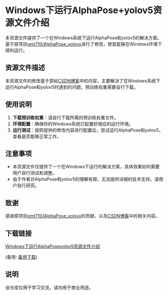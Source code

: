 # Windows下运行AlphaPose+yolov5资源文件介绍

本资源文件提供了一个在Windows系统下运行AlphaPose和yolov5的解决方案。基于原项目[gmt710/AlphaPose_yolovx](https://github.com/gmt710/AlphaPose_yolovx)进行了修改，使其能够在Windows环境下顺利运行。

## 资源文件描述

本资源文件的修改基于原帖[CSDN博客](https://blog.csdn.net/qq_35975447/article/details/114940943#comments_29909077)中的内容，主要解决了在Windows系统下运行AlphaPose和yolov5时遇到的问题。预训练权重需要自行下载。

## 使用说明

1. **下载预训练权重**：请自行下载所需的预训练权重文件。
2. **环境配置**：确保你的Windows系统已配置好相应的运行环境。
3. **运行测试**：按照提供的修改内容进行配置后，尝试运行AlphaPose和yolov5，查看是否能够正常工作。

## 注意事项

- 本资源文件仅提供了一个在Windows下运行的解决方案，具体效果如何需要用户自行测试和调整。
- 由于作者对AlphaPose和yolov5的理解有限，无法提供详细的技术支持，请用户自行研究。

## 致谢

感谢原项目[gmt710/AlphaPose_yolovx](https://github.com/gmt710/AlphaPose_yolovx)的贡献，以及[CSDN博客](https://blog.csdn.net/qq_35975447/article/details/114940943#comments_29909077)中的相关内容。

## 下载链接
[Windows下运行AlphaPoseyolov5资源文件介绍](https://pan.quark.cn/s/5f6474749a8f) 

(备用: [备用下载](https://pan.baidu.com/s/16nVom8oLubeRbG1mdDzMig?pwd=1234))

## 说明

该仓库仅用于学习交流，请勿用于商业用途。
